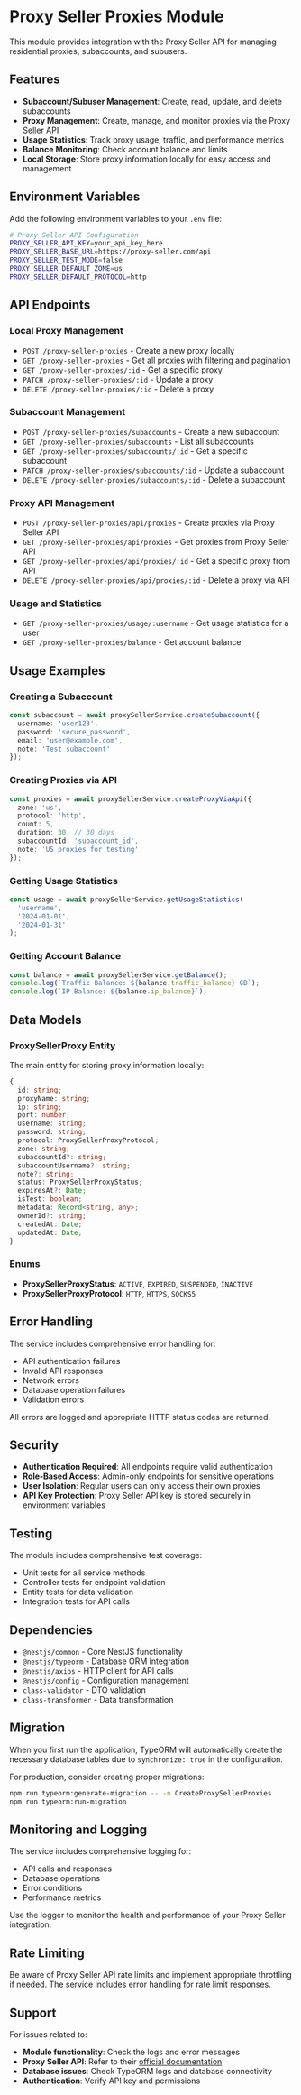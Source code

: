 # Proxy Seller Proxies Module

This module provides integration with the Proxy Seller API for managing residential proxies, subaccounts, and subusers.

## Features

- **Subaccount/Subuser Management**: Create, read, update, and delete subaccounts
- **Proxy Management**: Create, manage, and monitor proxies via the Proxy Seller API
- **Usage Statistics**: Track proxy usage, traffic, and performance metrics
- **Balance Monitoring**: Check account balance and limits
- **Local Storage**: Store proxy information locally for easy access and management

## Environment Variables

Add the following environment variables to your `.env` file:

```bash
# Proxy Seller API Configuration
PROXY_SELLER_API_KEY=your_api_key_here
PROXY_SELLER_BASE_URL=https://proxy-seller.com/api
PROXY_SELLER_TEST_MODE=false
PROXY_SELLER_DEFAULT_ZONE=us
PROXY_SELLER_DEFAULT_PROTOCOL=http
```

## API Endpoints

### Local Proxy Management

- `POST /proxy-seller-proxies` - Create a new proxy locally
- `GET /proxy-seller-proxies` - Get all proxies with filtering and pagination
- `GET /proxy-seller-proxies/:id` - Get a specific proxy
- `PATCH /proxy-seller-proxies/:id` - Update a proxy
- `DELETE /proxy-seller-proxies/:id` - Delete a proxy

### Subaccount Management

- `POST /proxy-seller-proxies/subaccounts` - Create a new subaccount
- `GET /proxy-seller-proxies/subaccounts` - List all subaccounts
- `GET /proxy-seller-proxies/subaccounts/:id` - Get a specific subaccount
- `PATCH /proxy-seller-proxies/subaccounts/:id` - Update a subaccount
- `DELETE /proxy-seller-proxies/subaccounts/:id` - Delete a subaccount

### Proxy API Management

- `POST /proxy-seller-proxies/api/proxies` - Create proxies via Proxy Seller API
- `GET /proxy-seller-proxies/api/proxies` - Get proxies from Proxy Seller API
- `GET /proxy-seller-proxies/api/proxies/:id` - Get a specific proxy from API
- `DELETE /proxy-seller-proxies/api/proxies/:id` - Delete a proxy via API

### Usage and Statistics

- `GET /proxy-seller-proxies/usage/:username` - Get usage statistics for a user
- `GET /proxy-seller-proxies/balance` - Get account balance

## Usage Examples

### Creating a Subaccount

```typescript
const subaccount = await proxySellerService.createSubaccount({
  username: 'user123',
  password: 'secure_password',
  email: 'user@example.com',
  note: 'Test subaccount'
});
```

### Creating Proxies via API

```typescript
const proxies = await proxySellerService.createProxyViaApi({
  zone: 'us',
  protocol: 'http',
  count: 5,
  duration: 30, // 30 days
  subaccountId: 'subaccount_id',
  note: 'US proxies for testing'
});
```

### Getting Usage Statistics

```typescript
const usage = await proxySellerService.getUsageStatistics(
  'username',
  '2024-01-01',
  '2024-01-31'
);
```

### Getting Account Balance

```typescript
const balance = await proxySellerService.getBalance();
console.log(`Traffic Balance: ${balance.traffic_balance} GB`);
console.log(`IP Balance: ${balance.ip_balance}`);
```

## Data Models

### ProxySellerProxy Entity

The main entity for storing proxy information locally:

```typescript
{
  id: string;
  proxyName: string;
  ip: string;
  port: number;
  username: string;
  password: string;
  protocol: ProxySellerProxyProtocol;
  zone: string;
  subaccountId?: string;
  subaccountUsername?: string;
  note?: string;
  status: ProxySellerProxyStatus;
  expiresAt?: Date;
  isTest: boolean;
  metadata: Record<string, any>;
  ownerId?: string;
  createdAt: Date;
  updatedAt: Date;
}
```

### Enums

- **ProxySellerProxyStatus**: `ACTIVE`, `EXPIRED`, `SUSPENDED`, `INACTIVE`
- **ProxySellerProxyProtocol**: `HTTP`, `HTTPS`, `SOCKS5`

## Error Handling

The service includes comprehensive error handling for:

- API authentication failures
- Invalid API responses
- Network errors
- Database operation failures
- Validation errors

All errors are logged and appropriate HTTP status codes are returned.

## Security

- **Authentication Required**: All endpoints require valid authentication
- **Role-Based Access**: Admin-only endpoints for sensitive operations
- **User Isolation**: Regular users can only access their own proxies
- **API Key Protection**: Proxy Seller API key is stored securely in environment variables

## Testing

The module includes comprehensive test coverage:

- Unit tests for all service methods
- Controller tests for endpoint validation
- Entity tests for data validation
- Integration tests for API calls

## Dependencies

- `@nestjs/common` - Core NestJS functionality
- `@nestjs/typeorm` - Database ORM integration
- `@nestjs/axios` - HTTP client for API calls
- `@nestjs/config` - Configuration management
- `class-validator` - DTO validation
- `class-transformer` - Data transformation

## Migration

When you first run the application, TypeORM will automatically create the necessary database tables due to `synchronize: true` in the configuration.

For production, consider creating proper migrations:

```bash
npm run typeorm:generate-migration -- -n CreateProxySellerProxies
npm run typeorm:run-migration
```

## Monitoring and Logging

The service includes comprehensive logging for:

- API calls and responses
- Database operations
- Error conditions
- Performance metrics

Use the logger to monitor the health and performance of your Proxy Seller integration.

## Rate Limiting

Be aware of Proxy Seller API rate limits and implement appropriate throttling if needed. The service includes error handling for rate limit responses.

## Support

For issues related to:

- **Module functionality**: Check the logs and error messages
- **Proxy Seller API**: Refer to their [official documentation](https://docs.proxy-seller.com/)
- **Database issues**: Check TypeORM logs and database connectivity
- **Authentication**: Verify API key and permissions
